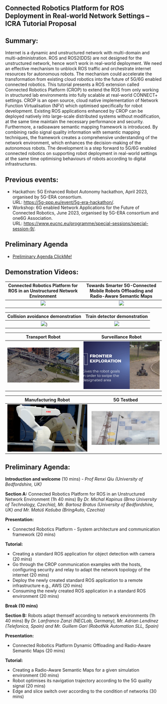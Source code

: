 ## Connected Robotics Platform for ROS Deployment in Real-world Network Settings – ICRA Tutorial Proposal

## Summary:
Internet is a dynamic and unstructured network with multi-domain and multi-administration. ROS and ROS2(DDS) are not designed for the unstructured network, hence won’t work in real-world deployment. We need an effective mechanism to unblock ROS traffic and orchestrate internet resources for autonomous robots. The mechanism could accelerate the transformation from existing cloud robotics into the future of 5G/6G enabled connected robotics. This tutorial presents a ROS extension called Connected Robotics Platform (CROP) to extend the ROS from only working in structured lab environments into fully scalable at real-world CONNECT+ settings. CROP is an open source, cloud native implementation of Network Function Virtualisation (NFV) which optimised specifically for robot development. Existing ROS applications enhanced by CROP can be deployed natively into large-scale distributed systems without modification, at the same time maintain the necessary performance and security. Furthermore, a radioaware semantic mapping framework is introduced. By combining radio signal quality information with semantic mapping techniques, the framework creates a comprehensive understanding of the network environment, which enhances the decision-making of the autonomous robots. The development is a step forward to 5G/6G  enabled connected robotics on supporting robot deployment in real-world settings at the same time optimising behaviours of robots according to digital infrastructures.


## Previous events:

* Hackathon: 5G Enhanced Robot Autonomy hackathon, April 2023, organised by 5G-ERA
consortium. \
URL: https://5g-ppp.eu/event/5g-era-hackathon/. 
* Workshop: 6G enabled Network Applications for the Future of Connected Robotics, June 2023, organised by 5G-ERA consortium and one6G Association. \
URL: https://www.eucnc.eu/programme/special-sessions/special-session-9/. 


## Preliminary Agenda

* [Preliminary Agenda ClickMe!](#Preliminary_Agenda)


## Demonstration Videos:



Connected Robotics Platform for ROS in an Unstructured Network Environment | Towards Smarter 5G-Connected Mobile Robots Offloading and Radio-Aware Semantic Maps
:-: | :-:
[<img src="https://img.youtube.com/vi/KtKC98YrqK0/maxresdefault.jpg" width="100%">](https://youtu.be/KtKC98YrqK0) | [<img src="https://img.youtube.com/vi/CMcDZyFyge8/maxresdefault.jpg" width="100%">](https://youtu.be/CMcDZyFyge8)




Collision avoidance demonstration | Train detector demonstration
:-: | :-:
[<img src="https://img.youtube.com/vi/4RbB8IuZZy8/maxresdefault.jpg" width="100%">](https://youtu.be/4RbB8IuZZy8)) | [<img src="https://img.youtube.com/vi/xiZsWGed9FU/maxresdefault.jpg" width="100%">](https://youtu.be/xiZsWGed9FU&t)




Transport Robot | Surveillance Robot
:-: | :-:
[<img src="https://github.com/5G-ERA/docs/blob/main/Workshops/ICRA24/files/Transport.png" width="100%">](https://drive.google.com/file/d/1nE6pK1BZHgOEQWO3PwDbNSTkKrUXQwMh/view?usp=sharing) | [<img src="https://github.com/5G-ERA/docs/blob/main/Workshops/ICRA24/files/Survilience.png" width="100%">](https://drive.google.com/file/d/1Gv4h6ThK_YSgq8uCPa-nv6ZkcuSTKtZh/view?usp=sharing)



Manufacturing Robot | 5G Testbed
:-: | :-:
[<img src="https://github.com/5G-ERA/docs/blob/main/Workshops/ICRA24/files/Manufacturing.png" width="100%">](https://drive.google.com/file/d/1PngJkUEGcL0MKmtqTNpuv9ED02qb5Y24/view?usp=sharing) | [<img src="https://github.com/5G-ERA/docs/blob/main/Workshops/ICRA24/files/Testbed.png" width="100%">](https://drive.google.com/file/d/1s5CeFMR5aM87kWybYq3Paf0xL4JKwE-r/view?usp=sharing)





<div id="Preliminary_Agenda"></div>

## Preliminary Agenda:
**Introduction and welcome** (10 mins) - _Prof Renxi Qiu (University of Bedfordshire, UK)_

**Section A:** Connected Robotics Platform for ROS in an Unstructured Network Environment (1h 40 mins) By _Dr. Michal Kapinus (Brno University of Technology, Czechia), Mr. Bartosz Bratus (University of Bedfordshire, UK) and Mr. Matúš Kašuba (BringAuto, Czechia)_

**Presentation:**
* Connected Robotics Platform - System architecture and communication framework (20 mins)

**Tutorial:**
* Creating a standard ROS application for object detection with camera (20 mins)
* Go through the CROP communication examples with the hosts, configuring security and relay to adapt the network topology of the internet (20 mins)
* Deploy the newly created standard ROS application to a remote infrastructure e.g., AWS (20 mins)
* Consuming the newly created ROS application in a standard ROS environment (20 mins)

**Break (10 mins)**

**Section B:** Robots adapt themself according to network environments (1h 40 mins) By _Dr. Lanfranco Zanzi (NECLab, Germany), Mr. Adrian Lendínez (Telefonica, Spain) and Mr. Guillem Garí (RobotNik Automation SLL, Spain)_

**Presentation:**
* Connected Robotics Platform Dynamic Offloading and Radio-Aware Semantic Maps (20
mins)

**Tutorial:**
* Creating a Radio-Aware Semantic Maps for a given simulation environment (30 mins)
* Robot optimises its navigation trajectory according to the 5G quality signal (20 mins)
* Edge and slice switch over according to the condition of networks (30 mins)
